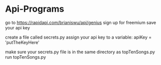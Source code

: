 # Api-Programs
go to https://rapidapi.com/brianiswu/api/genius
sign up for freemium
save your api key

create a file called secrets.py
assign your api key to a variable:
apiKey = 'putTheKeyHere'

make sure your secrets.py file is in the same directory as topTenSongs.py
run topTenSongs.py
